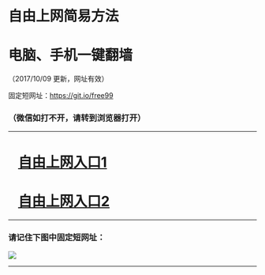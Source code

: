 ﻿# 自由上网简易方法

# 电脑、手机一键翻墙

（2017/10/09 更新，网址有效）

固定短网址：https://git.io/free99

### （微信如打不开，请转到浏览器打开）


***





# &nbsp;&nbsp; <a href="http://ft1750410406.fwq-tz-1001.info/fwqtz01.html?t=100900126582 " target="_blank">自由上网入口1</a>
# &nbsp;&nbsp; <a href="http://ft1989511824.fwq-tz-1002.info/fwqtz02.html?t=100900131741 " target="_blank">自由上网入口2</a>
***

### 请记住下图中固定短网址：

<img src="https://s3-us-west-2.amazonaws.com/fwq-1001/yjfq-20170905okok.png" /> 


***

